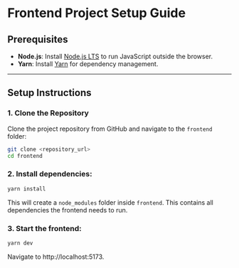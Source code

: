 # Frontend Project Setup Guide

## Prerequisites

- **Node.js**: Install [Node.js LTS](https://nodejs.org/en) to run JavaScript outside the browser.
- **Yarn**: Install [Yarn](https://classic.yarnpkg.com/lang/en/docs/install/#mac-stable) for dependency management.

---

## Setup Instructions

### 1. Clone the Repository
Clone the project repository from GitHub and navigate to the `frontend` folder:
```bash
git clone <repository_url>
cd frontend
```

### 2. Install dependencies:
```bash
yarn install
```
This will create a `node_modules` folder inside `frontend`. This contains all dependencies the frontend needs to run.

### 3. Start the frontend:
```bash
yarn dev
```
Navigate to http://localhost:5173.